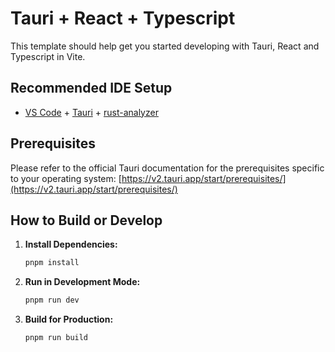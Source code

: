 # Tauri + React + Typescript

This template should help get you started developing with Tauri, React and Typescript in Vite.

## Recommended IDE Setup

- [VS Code](https://code.visualstudio.com/) + [Tauri](https://marketplace.visualstudio.com/items?itemName=tauri-apps.tauri-vscode) + [rust-analyzer](https://marketplace.visualstudio.com/items?itemName=rust-lang.rust-analyzer)

## Prerequisites

Please refer to the official Tauri documentation for the prerequisites specific to your operating system:
[https://v2.tauri.app/start/prerequisites/](https://v2.tauri.app/start/prerequisites/)

## How to Build or Develop

1. **Install Dependencies:**

    ```bash
    pnpm install
    ```

2. **Run in Development Mode:**

    ```bash
    pnpm run dev
    ```

3. **Build for Production:**

    ```bash
    pnpm run build
